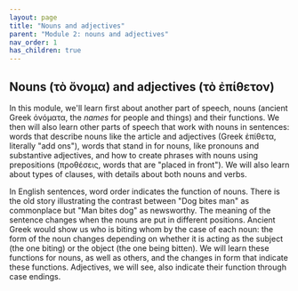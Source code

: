 ```yaml
---
layout: page
title: "Nouns and adjectives"
parent: "Module 2: nouns and adjectives"
nav_order: 1
has_children: true
---
```


## Nouns (τὸ ὄνομα) and adjectives (τὸ ἐπίθετον)


In this module, we'll learn first about another part of speech, nouns (ancient Greek ὀνόματα, the *names* for people and things) and their functions. We then will also learn other parts of speech that work with nouns in sentences: words that describe nouns like the article and adjectives (Greek ἐπίθετα, literally "add ons"), words that stand in for nouns, like pronouns and substantive adjectives, and how to create phrases with nouns using prepositions (προθέσεις, words that are "placed in front"). We will also learn about types of clauses, with details about both nouns and verbs.

In English sentences, word order indicates the function of nouns. There is the old story illustrating the contrast between "Dog bites man" as commonplace but "Man bites dog" as newsworthy. The meaning of the sentence changes when the nouns are put in different positions. Ancient Greek would show us who is biting whom by the case of each noun: the form of the noun changes depending on whether it is acting as the subject (the one biting) or the object (the one being bitten). We will learn these functions for nouns, as well as others, and the changes in form that indicate these functions. Adjectives, we will see, also indicate their function through case endings.
